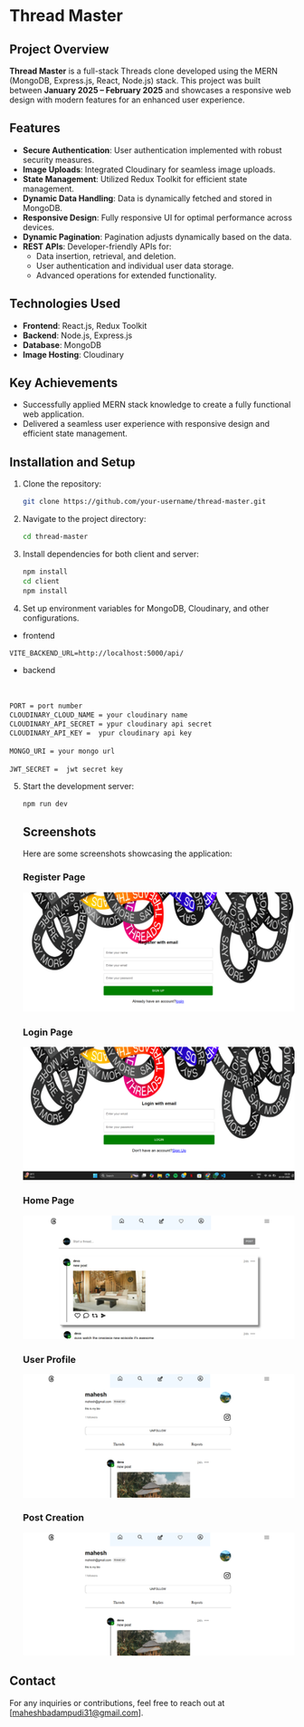 # Thread Master  

## Project Overview  
**Thread Master** is a full-stack Threads clone developed using the MERN (MongoDB, Express.js, React, Node.js) stack. This project was built between **January 2025 – February 2025** and showcases a responsive web design with modern features for an enhanced user experience.  

## Features  
- **Secure Authentication**: User authentication implemented with robust security measures.  
- **Image Uploads**: Integrated Cloudinary for seamless image uploads.  
- **State Management**: Utilized Redux Toolkit for efficient state management.  
- **Dynamic Data Handling**: Data is dynamically fetched and stored in MongoDB.  
- **Responsive Design**: Fully responsive UI for optimal performance across devices.  
- **Dynamic Pagination**: Pagination adjusts dynamically based on the data.  
- **REST APIs**: Developer-friendly APIs for:  
    - Data insertion, retrieval, and deletion.  
    - User authentication and individual user data storage.  
    - Advanced operations for extended functionality.  

## Technologies Used  
- **Frontend**: React.js, Redux Toolkit  
- **Backend**: Node.js, Express.js  
- **Database**: MongoDB  
- **Image Hosting**: Cloudinary  

## Key Achievements  
- Successfully applied MERN stack knowledge to create a fully functional web application.  
- Delivered a seamless user experience with responsive design and efficient state management.  

## Installation and Setup  
1. Clone the repository:  
     ```bash  
     git clone https://github.com/your-username/thread-master.git  
     ```  
2. Navigate to the project directory:  
     ```bash  
     cd thread-master  
     ```  
3. Install dependencies for both client and server:  
     ```bash  
     npm install  
     cd client  
     npm install  
     ```  
4. Set up environment variables for MongoDB, Cloudinary, and other configurations.  
- frontend
```
VITE_BACKEND_URL=http://localhost:5000/api/
```
- backend
```


PORT = port number
CLOUDINARY_CLOUD_NAME = your cloudinary name
CLOUDINARY_API_SECRET = ypur cloudinary api secret
CLOUDINARY_API_KEY =  ypur cloudinary api key

MONGO_URI = your mongo url

JWT_SECRET =  jwt secret key
```

5. Start the development server:  
     ```bash  
     npm run dev  
     ```  

    ## Screenshots  
    Here are some screenshots showcasing the application:  
    ### Register Page  
    ![Register Page](/client/public/screenshots/Register.png)  
    ### Login Page  
    ![Login Page](/client/public/screenshots/login.png)  
    ### Home Page  
    ![Home Page](/client/public/screenshots/main.png)  

    ### User Profile  
    ![User Profile](/client/public/screenshots/profile.png)  

    ### Post Creation  
    ![Post Creation](/client/public/screenshots/profile.png)  

## Contact  
For any inquiries or contributions, feel free to reach out at [maheshbadampudi31@gmail.com].  
